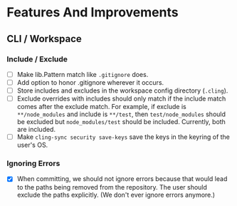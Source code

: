 # Features And Improvements

## CLI / Workspace

### Include / Exclude

- [ ] Make lib.Pattern match like `.gitignore` does.
- [ ] Add option to honor .gitignore wherever it occurs.
- [ ] Store includes and excludes in the workspace config directory (`.cling`).
- [ ] Exclude overrides with includes should only match if the include match comes after the exclude match.
      For example, if exclude is `**/node_modules` and include is `**/test`, then `test/node_modules`
      should be excluded but `node_modules/test` should be included. Currently, both are included.
- [ ] Make `cling-sync security save-keys` save the keys in the keyring of the user's OS.

### Ignoring Errors

- [x] When committing, we should not ignore errors because that would lead to the paths being
      removed from the repository. The user should exclude the paths explicitly.
      (We don't ever ignore errors anymore.)
